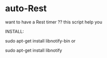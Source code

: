 # auto-Rest
want to have a Rest timer ?? this script help you 

INSTALL:

sudo apt-get install libnotify-bin 
or 

sudo apt-get install libnotify

